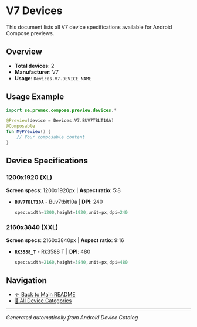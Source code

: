 # V7 Devices

This document lists all V7 device specifications available for Android Compose previews.

## Overview

- **Total devices**: 2
- **Manufacturer**: V7
- **Usage**: `Devices.V7.DEVICE_NAME`

## Usage Example

```kotlin
import se.premex.compose.preview.devices.*

@Preview(device = Devices.V7.BUV7TBLT10A)
@Composable
fun MyPreview() {
    // Your composable content
}
```

## Device Specifications

### 1200x1920 (XL)

**Screen specs**: 1200x1920px | **Aspect ratio**: 5:8

- **`BUV7TBLT10A`** - Buv7tblt10a | **DPI**: 240
  ```kotlin
  spec:width=1200,height=1920,unit=px,dpi=240
  ```

### 2160x3840 (XXL)

**Screen specs**: 2160x3840px | **Aspect ratio**: 9:16

- **`RK3588_T`** - Rk3588 T | **DPI**: 480
  ```kotlin
  spec:width=2160,height=3840,unit=px,dpi=480
  ```

## Navigation

- [← Back to Main README](../../README.md)
- [📱 All Device Categories](../README.md)

---
*Generated automatically from Android Device Catalog*
